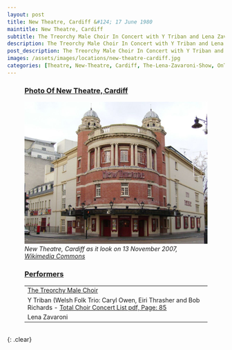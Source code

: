 ```yaml
---
layout: post
title: New Theatre, Cardiff &#124; 17 June 1980
maintitle: New Theatre, Cardiff
subtitle: The Treorchy Male Choir In Concert with Y Triban and Lena Zavaroni.
description: The Treorchy Male Choir In Concert with Y Triban and Lena Zavaroni.
post_description: The Treorchy Male Choir In Concert with Y Triban and Lena Zavaroni.
images: /assets/images/locations/new-theatre-cardiff.jpg
categories: [Theatre, New-Theatre, Cardiff, The-Lena-Zavaroni-Show, OnThisDay17June]
---
```


<figure class="fig1">
<h3 id="photo"><a href="#photo">Photo Of New Theatre, Cardiff</a></h3>
<a href="/assets/images/locations/new-theatre-cardiff.jpg"><img src="/assets/images/locations/new-theatre-cardiff.jpg" class="full-width zoom-in"></a>
<cite>New Theatre, Cardiff as it look on 13 November 2007,  <a class="external-link" href="https://commons.wikimedia.org/wiki/File:New_Theatre_Cardiff.jpg">Wikimedia Commons</a></cite>
</figure>

<figure class="fig2">
<h3 id="performers"><a href="#performers">Performers</a></h3>
<table>
<tr><td><a class="external-link" href="https://treorchymalechoir.com/index.php/history-main/the-landmarks/1980-1999">The Treorchy Male Choir</a></td></tr>
<tr><td>Y Triban (Welsh Folk Trio: Caryl Owen, Eiri Thrasher and Bob Richards - <a href="/assets/pdf/Total-Choir-Concert-List---Website.pdf#page=85">Total Choir Concert List pdf, Page: 85</a></td></tr>
<tr><td>Lena Zavaroni</td></tr>
</table>
</figure>

<br />{: .clear}

